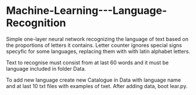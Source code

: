 # Machine-Learning---Language-Recognition

Simple one-layer neural network recognizing the language of text based on the proportions of letters it contains. Letter counter ignores special signs specyfic for some languages, replacing them with with latin alphabet letters.

Text to recognise must consist from at last 60 words and it must be language included in folder Data.

To add new language create new Catalogue in Data with language name and at last 10 txt files with examples of txet. After adding data, boot lear.py.
